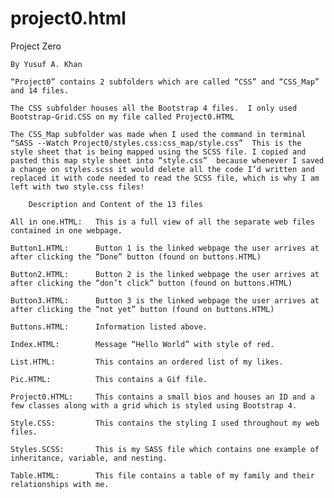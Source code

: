 # project0.html
Project Zero

    By Yusuf A. Khan

    “Project0” contains 2 subfolders which are called “CSS” and “CSS_Map” and 14 files.

    The CSS subfolder houses all the Bootstrap 4 files.  I only used Bootstrap-Grid.CSS on my file called Project0.HTML

    The CSS_Map subfolder was made when I used the command in terminal “SASS --Watch Project0/styles.css:css_map/style.css”  This is the style sheet that is being mapped using the SCSS file. I copied and pasted this map style sheet into “style.css”  because whenever I saved a change on styles.scss it would delete all the code I’d written and replaced it with code needed to read the SCSS file, which is why I am left with two style.css files!

        Description and Content of the 13 files

    All in one.HTML:   This is a full view of all the separate web files contained in one webpage.

    Button1.HTML:      Button 1 is the linked webpage the user arrives at after clicking the “Done” button (found on buttons.HTML)

    Button2.HTML:      Button 2 is the linked webpage the user arrives at after clicking the “don’t click” button (found on buttons.HTML)

    Button3.HTML:      Button 3 is the linked webpage the user arrives at after clicking the “not yet” button (found on buttons.HTML)

    Buttons.HTML:      Information listed above.

    Index.HTML:        Message “Hello World” with style of red.

    List.HTML:         This contains an ordered list of my likes.

    Pic.HTML:          This contains a Gif file.

    Project0.HTML:     This contains a small bios and houses an ID and a    few classes along with a grid which is styled using Bootstrap 4.

    Style.CSS:         This contains the styling I used throughout my web files.

    Styles.SCSS:       This is my SASS file which contains one example of inheritance, variable, and nesting.

    Table.HTML:        This file contains a table of my family and their relationships with me.
